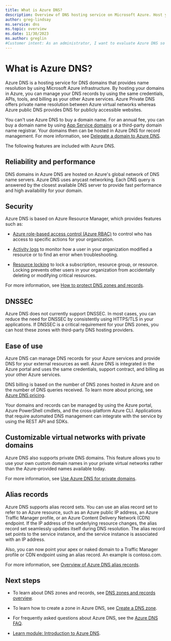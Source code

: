 ```yaml
---
title: What is Azure DNS?
description: Overview of DNS hosting service on Microsoft Azure. Host your domain on Microsoft Azure.
author: greg-lindsay
ms.service: dns
ms.topic: overview
ms.date: 11/30/2023
ms.author: greglin
#Customer intent: As an administrator, I want to evaluate Azure DNS so I can determine if I want to use it instead of my current DNS service.
---
```


# What is Azure DNS?

Azure DNS is a hosting service for DNS domains that provides name resolution by using Microsoft Azure infrastructure. By hosting your domains in Azure, you can manage your DNS records by using the same credentials, APIs, tools, and billing as your other Azure services. Azure Private DNS offers private name resolution between Azure virtual networks whereas Azure public DNS provides DNS for publicly accessible websites.

You can't use Azure DNS to buy a domain name. For an annual fee, you can buy a domain name by using [App Service domains](../app-service/manage-custom-dns-buy-domain.md#buy-and-map-an-app-service-domain) or a third-party domain name registrar. Your domains then can be hosted in Azure DNS for record management. For more information, see [Delegate a domain to Azure DNS](dns-domain-delegation.md).

The following features are included with Azure DNS.

## Reliability and performance

DNS domains in Azure DNS are hosted on Azure's global network of DNS name servers. Azure DNS uses anycast networking. Each DNS query is answered by the closest available DNS server to provide fast performance and high availability for your domain.

## Security

 Azure DNS is based on Azure Resource Manager, which provides features such as:

* [Azure role-based access control (Azure RBAC)](../azure-resource-manager/management/overview.md) to control who has access to specific actions for your organization.

* [Activity logs](../azure-resource-manager/management/overview.md) to monitor how a user in your organization modified a resource or to find an error when troubleshooting.

* [Resource locking](../azure-resource-manager/management/lock-resources.md) to lock a subscription, resource group, or resource. Locking prevents other users in your organization from accidentally deleting or modifying critical resources.

For more information, see [How to protect DNS zones and records](dns-protect-zones-recordsets.md). 

## DNSSEC

Azure DNS does not currently support DNSSEC. In most cases, you can reduce the need for DNSSEC by consistently using HTTPS/TLS in your applications. If DNSSEC is a critical requirement for your DNS zones, you can host these zones with third-party DNS hosting providers.

## Ease of use

 Azure DNS can manage DNS records for your Azure services and provide DNS for your external resources as well. Azure DNS is integrated in the Azure portal and uses the same credentials, support contract, and billing as your other Azure services. 

DNS billing is based on the number of DNS zones hosted in Azure and on the number of DNS queries received. To learn more about pricing, see [Azure DNS pricing](https://azure.microsoft.com/pricing/details/dns/).

Your domains and records can be managed by using the Azure portal, Azure PowerShell cmdlets, and the cross-platform Azure CLI. Applications that require automated DNS management can integrate with the service by using the REST API and SDKs.

## Customizable virtual networks with private domains

Azure DNS also supports private DNS domains. This feature allows you to use your own custom domain names in your private virtual networks rather than the Azure-provided names available today.

For more information, see [Use Azure DNS for private domains](private-dns-overview.md).

## Alias records

Azure DNS supports alias record sets. You can use an alias record set to refer to an Azure resource, such as an Azure public IP address, an Azure Traffic Manager profile, or an Azure Content Delivery Network (CDN) endpoint. If the IP address of the underlying resource changes, the alias record set seamlessly updates itself during DNS resolution. The alias record set points to the service instance, and the service instance is associated with an IP address.

Also, you can now point your apex or naked domain to a Traffic Manager profile or CDN endpoint using an alias record. An example is contoso.com.

For more information, see [Overview of Azure DNS alias records](dns-alias.md).

## Next steps

* To learn about DNS zones and records, see [DNS zones and records overview](dns-zones-records.md).

* To learn how to create a zone in Azure DNS, see [Create a DNS zone](./dns-getstarted-portal.md).

* For frequently asked questions about Azure DNS, see the [Azure DNS FAQ](dns-faq.yml).

* [Learn module: Introduction to Azure DNS](/training/modules/intro-to-azure-dns).
